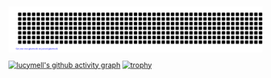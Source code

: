  
![gitartwork](gitartwork.svg)

[![lucymell's github activity graph](https://activity-graph.herokuapp.com/graph?username=lucymell&theme=react-dark)](https://github.com/lucymell/github-readme-activity-graph)
[![trophy](https://github-profile-trophy.vercel.app/?username=ryo-ma&theme=onedark)](https://github.com/ryo-ma/github-profile-trophy)


 
















